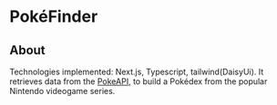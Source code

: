 # PokéFinder

## About

Technologies implemented: Next.js, Typescript, tailwind(DaisyUi).
It retrieves data from the [PokeAPI](https://pokeapi.co/), to build a Pokédex from the popular Nintendo videogame series.
